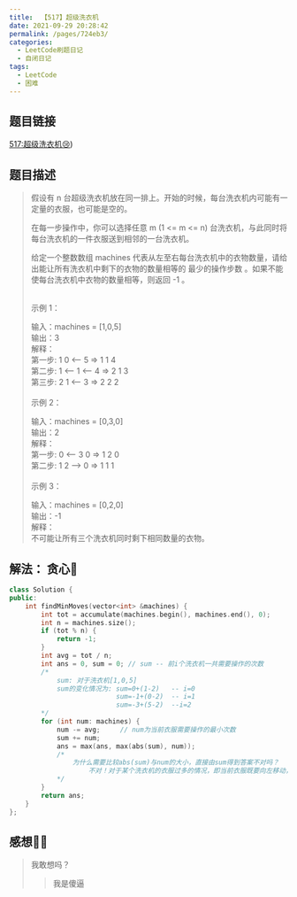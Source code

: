 ```yaml
---
title:  【517】超级洗衣机
date: 2021-09-29 20:28:42
permalink: /pages/724eb3/
categories:
  - LeetCode刷题日记
  - 自闭日记
tags:
  - LeetCode
  - 困难
---
```


## 题目链接

[517:超级洗衣机😢](https://leetcode-cn.com/problems/super-washing-machines/))



## 题目描述

> 假设有 n 台超级洗衣机放在同一排上。开始的时候，每台洗衣机内可能有一定量的衣服，也可能是空的。<br/>
>
> 在每一步操作中，你可以选择任意 m (1 <= m <= n) 台洗衣机，与此同时将每台洗衣机的一件衣服送到相邻的一台洗衣机。<br/>
>
> 给定一个整数数组 machines 代表从左至右每台洗衣机中的衣物数量，请给出能让所有洗衣机中剩下的衣物的数量相等的 最少的操作步数 。如果不能使每台洗衣机中衣物的数量相等，则返回 -1 。<br/><br/>
>
> 示例 1：<br/>
>
> 输入：machines = [1,0,5]<br/>
> 输出：3<br/>
> 解释：<br/>
> 第一步:    1     0 <-- 5    =>    1     1     4<br/>
> 第二步:    1 <-- 1 <-- 4    =>    2     1     3    <br/>
> 第三步:    2     1 <-- 3    =>    2     2     2   <br/><br/>
> 示例 2：<br/>
>
> 输入：machines = [0,3,0]<br/>
> 输出：2<br/>
> 解释：<br/>
> 第一步:    0 <-- 3     0    =>    1     2     0    <br/>
> 第二步:    1     2 --> 0    =>    1     1     1     <br/><br/>
> 示例 3：<br/>
>
> 输入：machines = [0,2,0]<br/>
> 输出：-1<br/>
> 解释：<br/>
> 不可能让所有三个洗衣机同时剩下相同数量的衣物。<br/>



## 解法： 贪心🤔

```cpp
class Solution {
public:
    int findMinMoves(vector<int> &machines) {
        int tot = accumulate(machines.begin(), machines.end(), 0);
        int n = machines.size();
        if (tot % n) {
            return -1;
        }
        int avg = tot / n;
        int ans = 0, sum = 0; // sum -- 前i个洗衣机一共需要操作的次数
        /*
        	sum: 对于洗衣机[1,0,5]
        	sum的变化情况为: sum=0+(1-2)   -- i=0
        				   sum=-1+(0-2)  -- i=1
        				   sum=-3+(5-2)  --i=2
        */
        for (int num: machines) {
            num -= avg;		// num为当前衣服需要操作的最小次数
            sum += num;
            ans = max(ans, max(abs(sum), num));
            /*
            	为什么需要比较abs(sum)与num的大小，直接由sum得到答案不对吗？
            		不对！对于某个洗衣机的衣服过多的情况，即当前衣服既要向左移动，又要向右移动，这个情况num就大于abs(sum)，所以要把这个情况考虑进去
            */
        }
        return ans;
    }
};

```


## 感想🐱‍🐉

> 我敢想吗？
>
> > 我是傻逼

